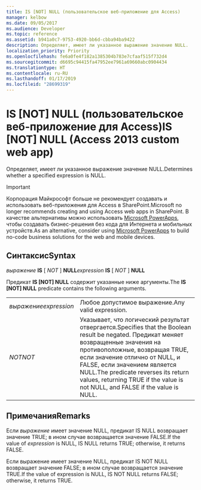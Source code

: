 ```yaml
---
title: IS [NOT] NULL (пользовательское веб-приложение для Access)
manager: kelbow
ms.date: 09/05/2017
ms.audience: Developer
ms.topic: reference
ms.assetid: b941a0c7-9753-4920-bb6d-cbba94ba9422
description: Определяет, имеет ли указанное выражение значение NULL.
localization_priority: Priority
ms.openlocfilehash: fe6a0fe4f182a1385304b783e7cfaaf515f732d4
ms.sourcegitcommit: d6695c94415fa47952ee7961a69660abc0904434
ms.translationtype: HT
ms.contentlocale: ru-RU
ms.lasthandoff: 01/17/2019
ms.locfileid: "28699319"
---
```

# <a name="is-not-null-access-custom-web-app"></a><span data-ttu-id="a6448-103">IS [NOT] NULL (пользовательское веб-приложение для Access)</span><span class="sxs-lookup"><span data-stu-id="a6448-103">IS [NOT] NULL (Access 2013 custom web app)</span></span>

<span data-ttu-id="a6448-104">Определяет, имеет ли указанное выражение значение NULL.</span><span class="sxs-lookup"><span data-stu-id="a6448-104">Determines whether a specified expression is NULL.</span></span>
  
> [!IMPORTANT]
> <span data-ttu-id="a6448-105">Корпорация Майкрософт больше не рекомендует создавать и использовать веб-приложения для Access в SharePoint.</span><span class="sxs-lookup"><span data-stu-id="a6448-105">Microsoft no longer recommends creating and using Access web apps in SharePoint.</span></span> <span data-ttu-id="a6448-106">В качестве альтернативы можно использовать [Microsoft PowerApps](https://powerapps.microsoft.com/ru-RU/), чтобы создавать бизнес-решения без кода для Интернета и мобильных устройств.</span><span class="sxs-lookup"><span data-stu-id="a6448-106">As an alternative, consider using [Microsoft PowerApps](https://powerapps.microsoft.com/ru-RU/) to build no-code business solutions for the web and mobile devices.</span></span> 
  
## <a name="syntax"></a><span data-ttu-id="a6448-107">Синтаксис</span><span class="sxs-lookup"><span data-stu-id="a6448-107">Syntax</span></span>

 <span data-ttu-id="a6448-108">*выражение* **IS** [  *NOT*  ] **NULL**</span><span class="sxs-lookup"><span data-stu-id="a6448-108">*expression* **IS** [  *NOT*  ] **NULL**</span></span>
  
<span data-ttu-id="a6448-109">Предикат **IS [NOT] NULL** содержит указанные ниже аргументы.</span><span class="sxs-lookup"><span data-stu-id="a6448-109">The **IS [NOT] NULL** predicate contains the following arguments.</span></span> 
  
|||
|:-----|:-----|
| <span data-ttu-id="a6448-110">*выражение*</span><span class="sxs-lookup"><span data-stu-id="a6448-110">*expression*</span></span>  <br/> |<span data-ttu-id="a6448-111">Любое допустимое выражение.</span><span class="sxs-lookup"><span data-stu-id="a6448-111">Any valid expression.</span></span>  <br/> |
| <span data-ttu-id="a6448-112">*NOT*</span><span class="sxs-lookup"><span data-stu-id="a6448-112">*NOT*</span></span>  <br/> |<span data-ttu-id="a6448-113">Указывает, что логический результат отвергается.</span><span class="sxs-lookup"><span data-stu-id="a6448-113">Specifies that the Boolean result be negated.</span></span> <span data-ttu-id="a6448-114">Предикат меняет возвращенные значения на противоположные, возвращая TRUE, если значение отлично от NULL, и FALSE, если значением является NULL.</span><span class="sxs-lookup"><span data-stu-id="a6448-114">The predicate reverses its return values, returning TRUE if the value is not NULL, and FALSE if the value is NULL.</span></span>  <br/> |
   
## <a name="remarks"></a><span data-ttu-id="a6448-115">Примечания</span><span class="sxs-lookup"><span data-stu-id="a6448-115">Remarks</span></span>

<span data-ttu-id="a6448-116">Если *выражение* имеет значение NULL, предикат IS NULL возвращает значение TRUE; в ином случае возвращается значение FALSE.</span><span class="sxs-lookup"><span data-stu-id="a6448-116">If the value of  *expression*  is NULL, IS NULL returns TRUE; otherwise, it returns FALSE.</span></span> 
  
<span data-ttu-id="a6448-117">Если выражение имеет значение NULL, предикат IS NOT NULL возвращает значение FALSE; в ином случае возвращается значение TRUE.</span><span class="sxs-lookup"><span data-stu-id="a6448-117">If the value of expression is NULL, IS NOT NULL returns FALSE; otherwise, it returns TRUE.</span></span>
  

